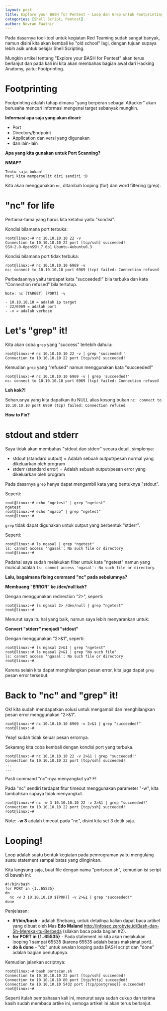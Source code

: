 ```yaml
---
layout: post
title: Explore your BASH for Pentest - Loop dan Grep untuk Footprinting
categories: [Shell Script, Pentest]
author: Novran Faathir
---
```


Pada dasarnya tool-tool untuk kegiatan Red Teaming sudah sangat banyak, namun disini kita akan kembali ke "old school" lagi, dengan tujuan supaya lebih asik untuk belajar Shell Scripting.

Mungkin artikel tentang "Explore your BASH for Pentest" akan terus berlanjut dan pada kali ini kita akan membahas bagian awal dari Hacking Anatomy, yaitu: Footprinting.

# Footprinting
Footprinting adalah tahap dimana "yang berperan sebagai Attacker" akan berusaha mencari informasi mengenai target sebanyak mungkin.

**Informasi apa saja yang akan dicari:**
- Port
- Directory/Endpoint
- Application dan versi yang digunakan
- dan lain-lain


**Apa yang kita gunakan untuk Port Scanning?**


**NMAP?**

```
Tentu saja bukan!
Mari kita mempersulit diri sendiri :D
```

Kita akan menggunakan `nc`, ditambah looping (for) dan word filtering (grep).

# "nc" for life

Pertama-tama yang harus kita ketahui yaitu "kondisi".

Kondisi bilamana port terbuka:
```
root@linux:~# nc 10.10.10.10 22 -v
Connection to 10.10.10.10 22 port [tcp/ssh] succeeded!
SSH-2.0-OpenSSH_7.6p1 Ubuntu-4ubuntu0.3
```

Kondisi bilamana port tidak terbuka:
```
root@linux:~# nc 10.10.10.10 6969 -v
nc: connect to 10.10.10.10 port 6969 (tcp) failed: Connection refused
```

Perbedaannya yaitu terdapat kata "succeeded!" bila terbuka dan kata "Connection refused" bila tertutup.

```
Note: nc [TARGET] [PORT] -v

- 10.10.10.10 = adalah ip target
- 22/6969 = adalah port
- -v = adalah verbose
```

# Let's "grep" it!

Kita akan coba `grep` yang "success" terlebih dahulu:
```
root@linux:~# nc 10.10.10.10 22 -v | grep 'succeeded!'
Connection to 10.10.10.10 22 port [tcp/ssh] succeeded!
```

Kemudian `grep` yang "refused" namun menggunakan kata "succeeded!"
```
root@linux:~# nc 10.10.10.10 6969 -v | grep 'succeeded!'
nc: connect to 10.10.10.10 port 6969 (tcp) failed: Connection refused
```

**Loh kok?!**

Seharusnya yang kita dapatkan itu NULL alias kosong bukan `nc: connect to 10.10.10.10 port 6969 (tcp) failed: Connection refused`.

**How to Fix?**

# stdout and stderr
Saya tidak akan membahas "stdout dan stderr" secara detail, simplenya:
- stdout (standard output) = Adalah sebuah output/pesan normal yang dikeluarkan oleh program
- stderr (standard error) = Adalah sebuah output/pesan error yang dikeluarkan oleh program

Pada dasarnya `grep` hanya dapat mengambil kata yang bentuknya "stdout".

Seperti:
```
root@linux:~# echo "ngetest" | grep "ngetest"
ngetest
root@linux:~# echo "ngaco" | grep "ngetest"
root@linux:~# 
```

`grep` tidak dapat digunakan untuk output yang berbentuk "stderr".

Seperti:
```
root@linux:~# ls ngasal | grep "ngetest"
ls: cannot access 'ngasal': No such file or directory
root@linux:~#
```

Padahal saya sudah melakukan filter untuk kata "ngetest" namun yang muncul adalah `ls: cannot access 'ngasal': No such file or directory`.

**Lalu, bagaimana fixing command "nc" pada sebelumnya?**

**Membuang "ERROR" ke /dev/null kah?**

Dengan menggunakan redirection "2>", seperti:
```
root@linux:~# ls ngasal 2> /dev/null | grep "ngetest"
root@linux:~#
```


Menurut saya itu hal yang baik, namun saya lebih menyarankan untuk:

**Convert "stderr" menjadi "stdout"**

Dengan menggunakan "2>&1", seperti:
```
root@linux:~# ls ngasal 2>&1 | grep "ngetest"
root@linux:~# ls ngasal 2>&1 | grep "No such file"
ls: cannot access 'ngasal': No such file or directory
root@linux:~#
```

Karena selain kita dapat menghilangkan pesan error, kita juga dapat `grep` pesan error tersebut.

# Back to "nc" and "grep" it!
Ok! kita sudah mendapatkan solusi untuk mengambil dan menghilangkan pesan error menggunakan "2>&1".

```
root@linux:~# nc 10.10.10.10 6969 -v 2>&1 | grep "succeeded!"
root@linux:~# 
```

Yeay! sudah tidak keluar pesan errornya.

Sekarang kita coba kembali dengan kondisi port yang terbuka.
```
root@linux:~# nc 10.10.10.10 22 -v 2>&1 | grep "succeeded!"
Connection to 10.10.10.10 22 port [tcp/ssh] succeeded!
...
...
```

Pasti command "nc"-nya menyangkut ya? F!

Pada "nc" sendiri terdapat fitur timeout menggunakan parameter "-w", kita tambahkan supaya tidak menyangkut.

```
root@linux:~# nc -w 3 10.10.10.10 22 -v 2>&1 | grep "succeeded!"
Connection to 10.10.10.10 22 port [tcp/ssh] succeeded!
root@linux:~# 
```

Note: **-w 3** adalah timeout pada "nc", disini kita set 3 detik saja.

# Looping!
Loop adalah suatu bentuk kegiatan pada pemrograman yaitu mengulang suatu statement sampai batas yang diinginkan.

Kita langsung saja, buat file dengan nama "portscan.sh", kemudian isi script di bawah ini:

```
#!/bin/bash
for PORT in {1..65535}
do
  nc -w 3 10.10.10.10 ${PORT} -v 2>&1 | grep "succeeded!"
done
```

Penjelasan:
- **#!/bin/bash** - adalah Shebang, untuk detailnya kalian dapat baca artikel yang dibuat oleh Mas **Edo Maland** <http://infosec.zerobyte.id/Bash-dan-Sh-Mereka-itu-Berbeda> (silakan baca pada bagian #2).
- **for PORT in {1..65535}** - Pada statement ini kita akan melakukan looping 1 sampai 65535 (karena 65535 adalah batas maksimal port).
- **do & done** - "do" untuk awalan looping pada BASH script dan "done" adalah bagian penutupnya.

Kemudian jalankan scriptnya:
```
root@linux:~# bash portscan.sh
Connection to 10.10.10.10 22 port [tcp/ssh] succeeded!
Connection to 10.10.10.10 80 port [tcp/http] succeeded!
Connection to 10.10.10.10 5432 port [tcp/postgresql] succeeded!
root@linux:~#
```

Seperti itulah pembahasan kali ini, menurut saya sudah cukup dan terima kasih sudah membaca artike ini, semoga artikel ini akan terus berlanjut.
